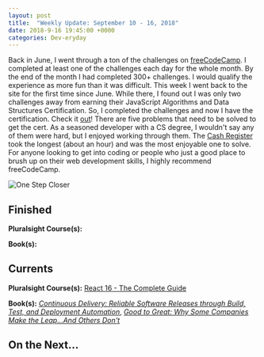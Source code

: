```yaml
---
layout: post
title:  "Weekly Update: September 10 - 16, 2018"
date: 2018-9-16 19:45:00 +0000
categories: Dev-eryday
---
```


Back in June, I went through a ton of the challenges on [freeCodeCamp][fcc]. I completed at least one of the challenges each day for the whole month. By the end of the month I had completed 300+ challenges. I would qualify the experience as more fun than it was difficult. This week I went back to the site for the first time since June. While there, I found out I was only two challenges away from earning their JavaScript Algorithms and Data Structures Certification. So, I completed the challenges and now I have the certification. Check it [out][cert]! There are five problems that need to be solved to get the cert. As a seasoned developer with a CS degree, I wouldn't say any of them were hard, but I enjoyed working through them. The [Cash Register][cr] took the longest (about an hour) and was the most enjoyable one to solve. For anyone looking to get into coding or people who just a good place to brush up on their web development skills, I highly recommend freeCodeCamp.

![One Step Closer](https://farm2.staticflickr.com/1900/44386546872_e01f78ca4b.jpg)



## Finished

**Pluralsight Course(s):** 

**Book(s):** 

## Currents

**Pluralsight Course(s):** [React 16 - The Complete Guide][re]

**Book(s):** _[Continuous Delivery: Reliable Software Releases through Build, Test, and Deployment Automation][cd]_, *[Good to Great: Why Some Companies Make the Leap...And Others Don't][gtg]*

## On the Next...



[re]: https://www.udemy.com/react-the-complete-guide-incl-redux/
[cd]: https://www.amazon.com/Continuous-Delivery-Deployment-Automation-Addison-Wesley/dp/0321601912
[ncp]: https://github.com/jpniederer/NETCorePlayground/tree/master/ChatApp
[fun]: https://www.amazon.com/Functional-Programming-write-better-code/dp/1617293954/
[src]: https://chatappwithsignalr.azurewebsites.net/index.html
[iis]: https://app.pluralsight.com/library/courses/installing-configuring-iis/table-of-contents
[flu]: https://app.pluralsight.com/library/courses/flutter-getting-started/table-of-contents
[fl]: https://flutter.io/
[rn]: https://facebook.github.io/react-native/
[xm]: https://visualstudio.microsoft.com/xamarin/
[word]: https://www.amazon.com/Letting-Go-Words-Interactive-Technologies-ebook/dp/B008HOJHDM/
[vue]: https://app.pluralsight.com/library/courses/vuejs-big-picture/table-of-contents
[gtg]: https://www.amazon.com/Good-Great-Some-Companies-Others-ebook/dp/B0058DRUV6/
[jsa]: https://leanpub.com/javascriptallongesix/read
[fcc]: https://www.freecodecamp.org/
[cert]: https://www.freecodecamp.org/certification/fcc6a4b5394/javascript-algorithms-and-data-structures
[cr]: https://learn.freecodecamp.org/javascript-algorithms-and-data-structures/javascript-algorithms-and-data-structures-projects/cash-register